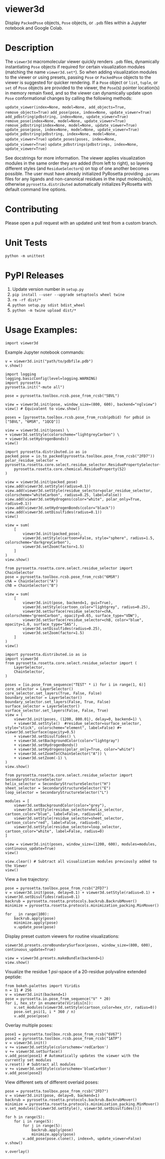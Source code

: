 # viewer3d
Display `PackedPose` objects, `Pose` objects, or `.pdb` files within a Jupyter notebook and Google Colab.

# Description
The `viewer3d` macromolecular viewer quickly renders `.pdb` files, dynamically instantiating `Pose` objects if required for certain visualization modules (matching the name `viewer3d.set*`). So when adding visualization modules to the viewer or using presets, passing `Pose` or `PackedPose` objects to the viewer is suggested for quicker rendering. If a `Pose` object or `list`, `tuple`, or `set` of `Pose` objects are provided to the viewer, the `Pose`(s) pointer location(s) in memory remain fixed, and so the viewer can dynamically update upon `Pose` conformational changes by calling the following methods:

`update_viewer(index=None, model=None, add_objects=True, remove_objects=True)`
`add_pose(pose, index=None, update_viewer=True)`
`add_pdbstring(pdbstring, index=None, update_viewer=True)`
`remove_pose(index=None, model=None, update_viewer=True)`
`remove_pdbstring(index=None, model=None, update_viewer=True)`
`update_pose(pose, index=None, model=None, update_viewer=True)`
`update_pdbstring(pdbstring, index=None, model=None, update_viewer=True)`
`update_poses(poses, index=None, update_viewer=True)`
`update_pdbstrings(pdbstrings, index=None, update_viewer=True)`

See docstrings for more information. The viewer applies visualization modules in the same order they are added (from left to right), so layering different styles (and `ResidueSelector`s) on top of one another becomes possible. The user must have already initialized PyRosetta providing `.params` files for any ligands and non-canonical residues in the input molecule(s), otherwise `pyrosetta.distributed` automatically initializes PyRosetta with default command line options.

# Contributing
Please open a pull request with an updated unit test from a custom branch.

# Unit Tests
`python -m unittest`

# PyPI Releases
1. Update version number in `setup.py`
2. `pip install --user --upgrade setuptools wheel twine`
3. `rm -rf dist/*`
4. `python setup.py sdist bdist_wheel`
5. `python -m twine upload dist/*`


# Usage Examples:
```
import viewer3d
```

Example Jupyter notebook commands:

```
v = viewer3d.init("path/to/pdbfile.pdb")
v.show()
```

```
import logging
logging.basicConfig(level=logging.WARNING)
import pyrosetta
pyrosetta.init("-mute all")

pose = pyrosetta.toolbox.rcsb.pose_from_rcsb("5BVL")

view = viewer3d.init(pose, window_size=(800, 600), backend="nglview")
view() # Equivalent to view.show()
```

```
poses = [pyrosetta.toolbox.rcsb.pose_from_rcsb(pdbid) for pdbid in ["5BVL", "6MSR", "1QCQ"]]

view = viewer3d.init(poses) \
+ viewer3d.setStyle(colorscheme="lightgreyCarbon") \
+ viewer3d.setHydrogenBonds()
view()
```

```
import pyrosetta.distributed.io as io
packed_pose = io.to_packed(pyrosetta.toolbox.pose_from_rcsb("2FD7"))
polar_residue_selector = pyrosetta.rosetta.core.select.residue_selector.ResiduePropertySelector(
    pyrosetta.rosetta.core.chemical.ResidueProperty(52)
)

view = viewer3d.init(packed_pose)
view.add(viewer3d.setStyle(radius=0.1))
view.add(viewer3d.setStyle(residue_selector=polar_residue_selector, colorscheme="whiteCarbon", radius=0.25, label=False))
view.add(viewer3d.setHydrogens(color="white", polar_only=True, radius=0.1))
view.add(viewer3d.setHydrogenBonds(color="black"))
view.add(viewer3d.setDisulfides(radius=0.1))
view()
```

```
view = sum(
    [
        viewer3d.init(packed_pose),
        viewer3d.setStyle(cartoon=False, style="sphere", radius=1.5, colorscheme="darkgreyCarbon"),
        viewer3d.setZoom(factor=1.5)
    ]
)
view.show()
```

```
from pyrosetta.rosetta.core.select.residue_selector import ChainSelector
pose = pyrosetta.toolbox.rcsb.pose_from_rcsb("6MSR")
chA = ChainSelector("A")
chB = ChainSelector("B")

view = sum(
    [
        viewer3d.init(pose, backend=1, gui=True),
        viewer3d.setStyle(cartoon_color="lightgrey", radius=0.25),
        viewer3d.setSurface(residue_selector=chA, colorscheme="greenCarbon", opacity=0.65, surface_type="VDW"),
        viewer3d.setSurface(residue_selector=chB, color="blue", opacity=1.0, surface_type="SAS"),
        viewer3d.setDisulfides(radius=0.25),
        viewer3d.setZoom(factor=1.5)
    ]
)
view()
```

```
import pyrosetta.distributed.io as io
import viewer3d
from pyrosetta.rosetta.core.select.residue_selector import (
    LayerSelector,
    ChainSelector,
)

poses = [io.pose_from_sequence("TEST" * i) for i in range(1, 6)]
core_selector = LayerSelector()
core_selector.set_layers(True, False, False)
boundary_selector = LayerSelector()
boundary_selector.set_layers(False, True, False)
surface_selector = LayerSelector()
surface_selector.set_layers(False, False, True)
view = (
    viewer3d.init(poses, (1200, 800.01), delay=0, backend=1) \
    + viewer3d.setStyle()  #residue_selector=surface_selector, style="stick", colorscheme="element", label=False) #+ viewer3d.setSurface(opacity=0.5)
    + viewer3d.setDisulfides() \
    + viewer3d.setBackgroundColor(color="lightgray")
    + viewer3d.setHydrogenBonds()
    + viewer3d.setHydrogens(polar_only=True, color="white")
    + viewer3d.setZoomTo(ChainSelector("A")) \
    + viewer3d.setZoom(-1) \
)
view.show()
```

```
from pyrosetta.rosetta.core.select.residue_selector import SecondaryStructureSelector
helix_selector = SecondaryStructureSelector("H")
sheet_selector = SecondaryStructureSelector("E")
loop_selector = SecondaryStructureSelector("L")

modules = [
    viewer3d.setBackgroundColor(color="grey"),
    viewer3d.setStyle(residue_selector=helix_selector, cartoon_color="blue", label=False, radius=0),
    viewer3d.setStyle(residue_selector=sheet_selector, cartoon_color="red", label=False, radius=0),
    viewer3d.setStyle(residue_selector=loop_selector, cartoon_color="white", label=False, radius=0)
]

view = viewer3d.init(poses, window_size=(1200, 600), modules=modules, continuous_update=True)
view()
```

```
view.clear() # Subtract all visualization modules previously added to the Viewer
view()
```

View a live trajectory:
```
pose = pyrosetta.toolbox.pose_from_rcsb("2FD7")
v = viewer3d.init(pose, delay=0.1) + viewer3d.setStyle(radius=0.1) + viewer3d.setDisulfides(radius=0.1)
backrub = pyrosetta.rosetta.protocols.backrub.BackrubMover()
minimize = pyrosetta.rosetta.protocols.minimization_packing.MinMover()

for _ in range(100):
    backrub.apply(pose)
    minimize.apply(pose)
    v.update_pose(pose)
```

Display preset custom viewers for routine visualizations:
```
viewer3d.presets.coreBoundarySurface(poses, window_size=(800, 600), continuous_update=True)
```

```
view = viewer3d.presets.makeBundle(backend=1)
view.show()
```

Visualize the residue 1 <i>psi</i>-space of a 20-residue polyvaline extended peptide:
```
from bokeh.palettes import Viridis
n = 11 # 256
v = viewer3d.init(backend=1)
pose = pyrosetta.io.pose_from_sequence("V" * 20)
for i, hex_str in enumerate(Viridis[n]):
    v.set_modules(viewer3d.setStyle(cartoon_color=hex_str, radius=0))
    pose.set_psi(1, i * 360 / n)
    v.add_pose(pose)
```

Overlay multiple poses:
```
pose1 = pyrosetta.toolbox.rcsb.pose_from_rcsb("6V67")
pose2 = pyrosetta.toolbox.rcsb.pose_from_rcsb("1ATP")
v = viewer3d.init()
v += viewer3d.setStyle(colorscheme='redCarbon')
v += viewer3d.setSurface()
v.add_pose(pose1) # Automatically updates the viewer with the currently set modules
v.reset() # Subtract all modules
v += viewer3d.setStyle(colorscheme='blueCarbon')
v.add_pose(pose2)
```

View different sets of different overlaid poses:
```
pose = pyrosetta.toolbox.pose_from_rcsb("2FD7")
v = viewer3d.init(pose, delay=0, backend=1)
backrub = pyrosetta.rosetta.protocols.backrub.BackrubMover()
minimize = pyrosetta.rosetta.protocols.minimization_packing.MinMover()
v.set_modules([viewer3d.setStyle(), viewer3d.setDisulfides()])

for h in range(5):
    for i in range(5):
        for j in range(5):
            backrub.apply(pose)
            minimize.apply(pose)
        v.add_pose(pose.clone(), index=h, update_viewer=False)
v.show()
```

```
v.overlay()
```
